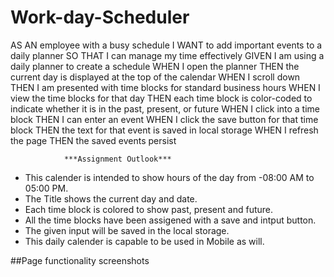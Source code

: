 # Work-day-Scheduler



AS AN employee with a busy schedule
I WANT to add important events to a daily planner
SO THAT I can manage my time effectively
GIVEN I am using a daily planner to create a schedule
WHEN I open the planner
THEN the current day is displayed at the top of the calendar
WHEN I scroll down
THEN I am presented with time blocks for standard business hours
WHEN I view the time blocks for that day
THEN each time block is color-coded to indicate whether it is in the past, present, or future
WHEN I click into a time block
THEN I can enter an event
WHEN I click the save button for that time block
THEN the text for that event is saved in local storage
WHEN I refresh the page
THEN the saved events persist 

                ***Assignment Outlook***
                
* This calender is intended to show hours of the day from -08:00 AM to 05:00 PM.
* The Title shows the current day and date. 
* Each time block is colored to show past, present and future.
* All the time blocks have been assigened with a save and intput button. 
* The given input will be saved in the local storage.
* This daily calender is capable to be used in Mobile as will.

##Page functionality screenshots
